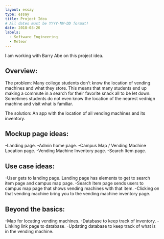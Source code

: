 ```yaml
---
layout: essay
type: essay
title: Project Idea
# All dates must be YYYY-MM-DD format!
date: 2018-03-20
labels:
  - Software Engineering
  - Meteor
---
```


I am working with Barry Abe on this project idea. 

## Overview:
The problem: Many college students don't know the location of vending machines and what they store. This means that many students end up making a commute in a search for their favorite snack all to be let down. Sometimes students do not even know the location of the nearest vednign machine and visit what is familiar.

The solution: An app with the location of all vending machines and its inventory. 

## Mockup page ideas:
-Landing page.
-Admin home page.
-Campus Map / Vending Machine Location page.
-Vending Machine Inventory page.
-Search Item page.

## Use case ideas:
-User gets to landing page. Landing page has elements to get to search item page and campus map page. 
-Search Item page sends users to campus map page that shows vending machines with that item.
-Clicking on that vending machine bring you to the vending machine inventory page. 

## Beyond the basics:
-Map for locating vending machines.
-Database to keep track of inventory.
-Linking link page to database.
-Updating database to keep track of what is in the vending machine.
